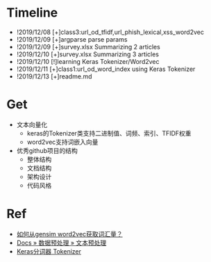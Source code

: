 # Timeline
- !2019/12/08 [+]class3:url_od_tfidf,url_phish_lexical,xss_word2vec
- !2019/12/09 [+]argparse parse params
- !2019/12/09 [+]survey.xlsx Summarizing 2 articles 
- !2019/12/10 [+]survey.xlsx Summarizing 3 articles
- !2019/12/10 [!]learning Keras Tokenizer/Word2vec
- !2019/12/11 [+]class1:url_od_word_index using Keras Tokenizer
- !2019/12/13 [+]readme.md 

# Get
- 文本向量化
	- keras的Tokenizer类支持二进制值、词频、索引、TFIDF权重
	- word2vec支持词嵌入向量
- 优秀github项目的结构
	- 整体结构
	- 文档结构
	- 架构设计
	- 代码风格

# Ref
- [如何从gensim word2vec获取词汇量？](https://codeday.me/bug/20190207/611442.html)
- [Docs » 数据预处理 » 文本预处理](https://keras.io/zh/preprocessing/text/)
- [Keras分词器 Tokenizer](http://codewithzhangyi.com/2019/04/23/keras-tokenizer/)